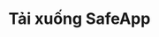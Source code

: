 ---
url: download
picture: /static/img/remote-working-scaled.jpeg
title: Tải xuống SafeApp
heading: Tải xuống SafeApp
message: Phần mềm giúp mọi người làm việc tập trung
windows:
    version: Phiên bản 1.0
    supports: Hỗ trợ Windows 11/10 / 8.1 / 8/7
    filename: SafeApp-v0.1.407.511.msi
browser:
    message1: Hỗ trợ các trình duyệt
    message2: Vivaldi, Brave, Cốc Cốc
firefox:
    version: Firefox
    url: https://addons.mozilla.org/en-US/firefox/addon/safeweb-app
chrome:
    version: Chrome
    url: https://chrome.google.com/webstore/detail/safewebapp/kndnmjfabojcaliebfdildmhcojnblpn
edge:
    version: Edge
    url: https://microsoftedge.microsoft.com/addons/detail/safewebapp/fffknmhfnlaknplgpnhffcidkenmmecj
instruction:
    message1: Hướng dẫn cài đặt
    message2: tại đây
    url: /blog/how-to-install-safeweb-app/
---